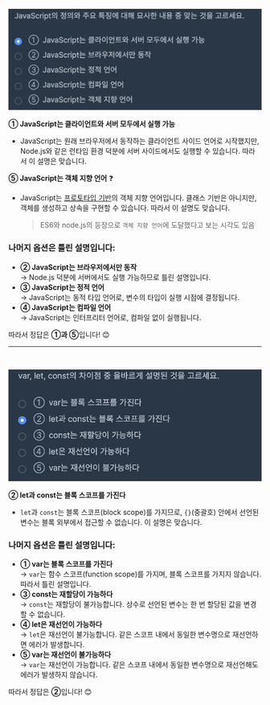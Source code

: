![Screenshot 2025-01-27 at 9.23.51 AM.png](../../images/Screenshot%202025-01-27%20at%209.23.51%20AM.png)

**① JavaScript는 클라이언트와 서버 모두에서 실행 가능**

- JavaScript는 원래 브라우저에서 동작하는 클라이언트 사이드 언어로 시작했지만, Node.js와 같은 런타임 환경 덕분에 서버 사이드에서도 실행할 수 있습니다. 따라서 이 설명은 맞습니다.

**⑤ JavaScript는 객체 지향 언어** ❓

- JavaScript는 [프로토타입 기반](../javascript/프로토타입%20기반.md)의 객체 지향 언어입니다. 클래스 기반은 아니지만, 객체를 생성하고 상속을 구현할 수 있습니다. 따라서 이 설명도 맞습니다.
  > ES6와 node.js의 등장으로 `객체 지향 언어`에 도달했다고 보는 시각도 있음

### 나머지 옵션은 틀린 설명입니다:

- **② JavaScript는 브라우저에서만 동작**  
  → Node.js 덕분에 서버에서도 실행 가능하므로 틀린 설명입니다.
- **③ JavaScript는 정적 언어**  
  → JavaScript는 동적 타입 언어로, 변수의 타입이 실행 시점에 결정됩니다.
- **④ JavaScript는 컴파일 언어**  
  → JavaScript는 인터프리터 언어로, 컴파일 없이 실행됩니다.

따라서 정답은 **①과 ⑤**입니다! 😊

---

<br>

![Screenshot 2025-01-27 at 9.25.57 AM.png](../../images/Screenshot%202025-01-27%20at%209.25.57%20AM.png)

**② let과 const는 블록 스코프를 가진다**

- `let`과 `const`는 블록 스코프(block scope)를 가지므로, `{}`(중괄호) 안에서 선언된 변수는 블록 외부에서 접근할 수 없습니다. 이 설명은 맞습니다.

### 나머지 옵션은 틀린 설명입니다:

- **① var는 블록 스코프를 가진다**  
  → `var`는 함수 스코프(function scope)를 가지며, 블록 스코프를 가지지 않습니다. 따라서 틀린 설명입니다.
- **③ const는 재할당이 가능하다**  
  → `const`는 재할당이 불가능합니다. 상수로 선언된 변수는 한 번 할당된 값을 변경할 수 없습니다.
- **④ let은 재선언이 가능하다**  
  → `let`은 재선언이 불가능합니다. 같은 스코프 내에서 동일한 변수명으로 재선언하면 에러가 발생합니다.
- **⑤ var는 재선언이 불가능하다**  
  → `var`는 재선언이 가능합니다. 같은 스코프 내에서 동일한 변수명으로 재선언해도 에러가 발생하지 않습니다.

따라서 정답은 **②**입니다! 😊
